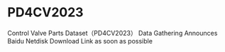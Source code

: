 # PD4CV2023
Control Valve Parts Dataset（PD4CV2023）
Data Gathering Announces Baidu Netdisk Download Link as soon as possible
